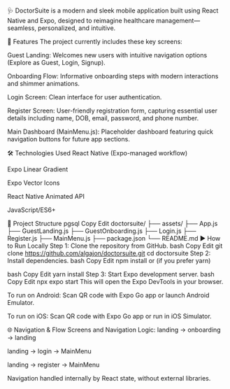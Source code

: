 
🩺 DoctorSuite is a modern and sleek mobile application built using React Native and Expo, designed to reimagine healthcare management—seamless, personalized, and intuitive.

🚀 Features
The project currently includes these key screens:

Guest Landing:
Welcomes new users with intuitive navigation options (Explore as Guest, Login, Signup).

Onboarding Flow:
Informative onboarding steps with modern interactions and shimmer animations.

Login Screen:
Clean interface for user authentication.

Register Screen:
User-friendly registration form, capturing essential user details including name, DOB, email, password, and phone number.

Main Dashboard (MainMenu.js):
Placeholder dashboard featuring quick navigation buttons for future app sections.

🛠️ Technologies Used
React Native (Expo-managed workflow)

Expo Linear Gradient

Expo Vector Icons

React Native Animated API

JavaScript/ES6+

📂 Project Structure
pgsql
Copy
Edit
doctorsuite/
├── assets/
├── App.js
├── GuestLanding.js
├── GuestOnboarding.js
├── Login.js
├── Register.js
├── MainMenu.js
├── package.json
└── README.md
▶️ How to Run Locally
Step 1: Clone the repository from GitHub.
bash
Copy
Edit
git clone https://github.com/algajon/doctorsuite.git
cd doctorsuite
Step 2: Install dependencies.
bash
Copy
Edit
npm install
or (if you prefer yarn)

bash
Copy
Edit
yarn install
Step 3: Start Expo development server.
bash
Copy
Edit
npx expo start
This will open the Expo DevTools in your browser.

To run on Android: Scan QR code with Expo Go app or launch Android Emulator.

To run on iOS: Scan QR code with Expo Go app or run in iOS Simulator.

🌐 Navigation & Flow
Screens and Navigation Logic:
landing → onboarding → landing

landing → login → MainMenu

landing → register → MainMenu

Navigation handled internally by React state, without external libraries.

